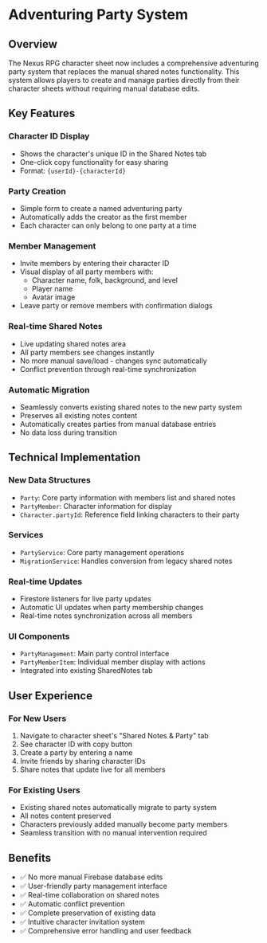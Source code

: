 # Adventuring Party System

## Overview

The Nexus RPG character sheet now includes a comprehensive adventuring party system that replaces the manual shared notes functionality. This system allows players to create and manage parties directly from their character sheets without requiring manual database edits.

## Key Features

### Character ID Display
- Shows the character's unique ID in the Shared Notes tab
- One-click copy functionality for easy sharing
- Format: `{userId}-{characterId}`

### Party Creation
- Simple form to create a named adventuring party
- Automatically adds the creator as the first member
- Each character can only belong to one party at a time

### Member Management
- Invite members by entering their character ID
- Visual display of all party members with:
  - Character name, folk, background, and level
  - Player name
  - Avatar image
- Leave party or remove members with confirmation dialogs

### Real-time Shared Notes
- Live updating shared notes area
- All party members see changes instantly
- No more manual save/load - changes sync automatically
- Conflict prevention through real-time synchronization

### Automatic Migration
- Seamlessly converts existing shared notes to the new party system
- Preserves all existing notes content
- Automatically creates parties from manual database entries
- No data loss during transition

## Technical Implementation

### New Data Structures
- `Party`: Core party information with members list and shared notes
- `PartyMember`: Character information for display
- `Character.partyId`: Reference field linking characters to their party

### Services
- `PartyService`: Core party management operations
- `MigrationService`: Handles conversion from legacy shared notes

### Real-time Updates
- Firestore listeners for live party updates
- Automatic UI updates when party membership changes
- Real-time notes synchronization across all members

### UI Components
- `PartyManagement`: Main party control interface
- `PartyMemberItem`: Individual member display with actions
- Integrated into existing SharedNotes tab

## User Experience

### For New Users
1. Navigate to character sheet's "Shared Notes & Party" tab
2. See character ID with copy button
3. Create a party by entering a name
4. Invite friends by sharing character IDs
5. Share notes that update live for all members

### For Existing Users
- Existing shared notes automatically migrate to party system
- All notes content preserved
- Characters previously added manually become party members
- Seamless transition with no manual intervention required

## Benefits

- ✅ No more manual Firebase database edits
- ✅ User-friendly party management interface
- ✅ Real-time collaboration on shared notes
- ✅ Automatic conflict prevention
- ✅ Complete preservation of existing data
- ✅ Intuitive character invitation system
- ✅ Comprehensive error handling and user feedback